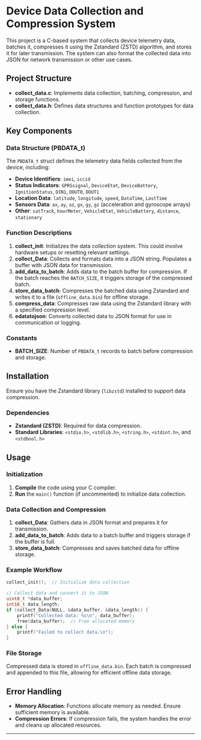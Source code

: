 
Device Data Collection and Compression System
=============================================

This project is a C-based system that collects device telemetry data, batches it, compresses it using the Zstandard (ZSTD) algorithm, and stores it for later transmission. The system can also format the collected data into JSON for network transmission or other use cases.

Project Structure
-----------------

- **collect_data.c**: Implements data collection, batching, compression, and storage functions.
- **collect_data.h**: Defines data structures and function prototypes for data collection.

Key Components
--------------

### Data Structure (PBDATA_t)
The `PBDATA_t` struct defines the telemetry data fields collected from the device, including:

- **Device Identifiers**: `imei`, `iccid`
- **Status Indicators**: `GPRSsignal`, `DeviceEtat`, `DeviceBattery`, `IgnitionStatus`, `DIN1`, `DOUT0`, `DOUT1`
- **Location Data**: `latitude`, `longitude`, `speed`, `DataTime`, `LastTime`
- **Sensors Data**: `ax`, `ay`, `az`, `gx`, `gy`, `gz` (acceleration and gyroscope arrays)
- **Other**: `satTrack`, `hourMeter`, `VehicleEtat`, `VehicleBattery`, `distance`, `stationary`

### Function Descriptions

1. **collect_init**: Initializes the data collection system. This could involve hardware setups or resetting relevant settings.
2. **collect_Data**: Collects and formats data into a JSON string. Populates a buffer with JSON data for transmission.
3. **add_data_to_batch**: Adds data to the batch buffer for compression. If the batch reaches the `BATCH_SIZE`, it triggers storage of the compressed batch.
4. **store_data_batch**: Compresses the batched data using Zstandard and writes it to a file (`offline_data.bin`) for offline storage.
5. **compress_data**: Compresses raw data using the Zstandard library with a specified compression level.
6. **edatatojson**: Converts collected data to JSON format for use in communication or logging.

### Constants

- **BATCH_SIZE**: Number of `PBDATA_t` records to batch before compression and storage.

Installation
------------

Ensure you have the Zstandard library (`libzstd`) installed to support data compression.

### Dependencies

- **Zstandard (ZSTD)**: Required for data compression.
- **Standard Libraries**: `<stdio.h>`, `<stdlib.h>`, `<string.h>`, `<stdint.h>`, and `<stdbool.h>`

Usage
-----

### Initialization

1. **Compile** the code using your C compiler.
2. **Run** the `main()` function (if uncommented) to initialize data collection.

### Data Collection and Compression

1. **collect_Data**: Gathers data in JSON format and prepares it for transmission.
2. **add_data_to_batch**: Adds data to a batch buffer and triggers storage if the buffer is full.
3. **store_data_batch**: Compresses and saves batched data for offline storage.

### Example Workflow

```c
collect_init();  // Initialize data collection

// Collect data and convert it to JSON
uint8_t *data_buffer;
int16_t data_length;
if (collect_Data(NULL, &data_buffer, &data_length)) {
    printf("Collected data: %s\n", data_buffer);
    free(data_buffer);  // Free allocated memory
} else {
    printf("Failed to collect data.\n");
}
```

### File Storage

Compressed data is stored in `offline_data.bin`. Each batch is compressed and appended to this file, allowing for efficient offline data storage.

Error Handling
--------------

- **Memory Allocation**: Functions allocate memory as needed. Ensure sufficient memory is available.
- **Compression Errors**: If compression fails, the system handles the error and cleans up allocated resources.

-------
